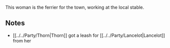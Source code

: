 This woman is the ferrier for the town, working at the local stable.

## Notes
- [[../../Party/Thorn|Thorn]] got a leash for [[../../Party/Lancelot|Lancelot]] from her